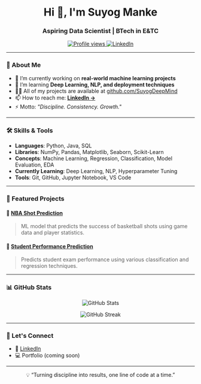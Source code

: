 <h1 align="center">Hi 👋, I'm Suyog Manke</h1>
<h3 align="center">Aspiring Data Scientist | BTech in E&TC</h3>

<p align="center">
  <a href="https://github.com/SuyogDeepMind">
    <img src="https://komarev.com/ghpvc/?username=SuyogDeepMind&label=Profile%20views&color=0e75b6&style=flat" alt="Profile views" />
  </a>
  <a href="https://www.linkedin.com/in/suyogmanke/" target="_blank">
    <img src="https://img.shields.io/badge/LinkedIn-blue?logo=linkedin&style=flat&link=https://www.linkedin.com/in/suyogmanke/" alt="LinkedIn" />
  </a>
</p>

---

### 🧠 About Me

- 🔭 I’m currently working on **real-world machine learning projects**  
- 🌱 I’m learning **Deep Learning, NLP, and deployment techniques**  
- 👨‍💻 All of my projects are available at [github.com/SuyogDeepMind](https://github.com/SuyogDeepMind)  
- 📫 How to reach me: **[LinkedIn →](https://www.linkedin.com/in/suyogmanke/)**  
- ⚡ Motto: _"Discipline. Consistency. Growth."_

---

### 🛠️ Skills & Tools

- **Languages**: Python, Java, SQL  
- **Libraries**: NumPy, Pandas, Matplotlib, Seaborn, Scikit-Learn  
- **Concepts**: Machine Learning, Regression, Classification, Model Evaluation, EDA  
- **Currently Learning**: Deep Learning, NLP, Hyperparameter Tuning  
- **Tools**: Git, GitHub, Jupyter Notebook, VS Code

---

### 📂 Featured Projects

#### 📌 [NBA Shot Prediction](https://github.com/SuyogDeepMind/NBA-shot-prediction)
> ML model that predicts the success of basketball shots using game data and player statistics.

#### 📌 [Student Performance Prediction](https://github.com/SuyogDeepMind/Student-Performance-Prediction)
> Predicts student exam performance using various classification and regression techniques.

---

### 📊 GitHub Stats

<p align="center">
  <img src="https://github-readme-stats.vercel.app/api?username=SuyogDeepMind&show_icons=true&theme=default&hide_border=true" alt="GitHub Stats" />
</p>

<p align="center">
  <img src="https://github-readme-streak-stats.herokuapp.com/?user=SuyogDeepMind&theme=default&hide_border=true" alt="GitHub Streak" />
</p>

---

### 💬 Let's Connect

- 💼 [LinkedIn](https://www.linkedin.com/in/suyogmanke/)  
- 💻 Portfolio (coming soon)

---

<p align="center">💡 “Turning discipline into results, one line of code at a time.”</p>


